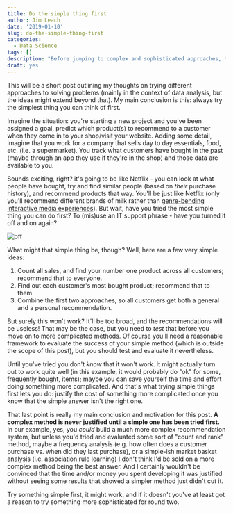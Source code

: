 ```yaml
---
title: Do the simple thing first
author: Jim Leach
date: '2019-01-10'
slug: do-the-simple-thing-first
categories:
  - Data Science
tags: []
description: "Before jumping to complex and sophisticated approaches, try something simple. The results might surprise you"
draft: yes
---
```

   
This will be a short post outlining my thoughts on trying different approaches
to solving problems (mainly in the context of data analysis, but the ideas might
extend beyond that). My main conclusion is this: always try the simplest thing
you can think of first.

Imagine the situation: you're starting a new project and you've been assigned a
goal, predict which product(s) to recommend to a customer when they come in to
your shop/visit your website. Adding some detail, imagine that you work for a
company that sells day to day essentials, food, etc. (i.e. a supermarket). You
track what customers have bought in the past (maybe through an app they use if
they're in the shop) and those data are available to you. 

Sounds exciting, right? it's going to be like Netflix - you can look at what
people have bought, try and find similar people (based on _their_ purchase
history), and recommend products that way. You'll be just like Netflix (only
you'll recommend different brands of milk rather than [genre-bending interactive
media experiences](https://www.netflix.com/title/80988062)). But wait, have you
tried the most simple thing you can do first? To (mis)use an IT support phrase -
have you turned it off and on again?

![off](https://media.giphy.com/media/DUtVdGeIU8lmo/giphy.gif)

What might that simple thing be, though? Well, here are a few very simple ideas:

1. Count all sales, and find your number one product across all customers;
recommend that to everyone.
1. Find out each customer's most bought product; recommend that to them.
1. Combine the first two approaches, so all customers get both a general and a
personal recommendation.

But surely this won't work? It'll be too broad, and the recommendations will be
useless! That may be the case, but you need to _test_ that before you move on to
more complicated methods. Of course you'll need a reasonable framework to
evaluate the success of your simple method (which is outside the scope of this
post), but you should test and evaluate it nevertheless.

Until you've tried you don't _know_ that it won't work. It might actually turn
out to work quite well (in this example, it would probably do "ok" for some,
frequently bought, items); maybe you can save yourself the time and effort doing
something more complicated. And that's what trying simple things first lets you
do: justify the cost of something more complicated once you know that the
simple answer isn't the right one.

That last point is really my main conclusion and motivation for this post. __A
complex method is never justified until a simple one has been tried first.__ In
our example, yes, you _could_ build a much more complex recommendation system,
but unless you'd tried and evaluated some sort of "count and rank" method, maybe
a frequency analysis (e.g. how often does a customer purchase vs. when did they
last purchase), or a simple-ish market basket analysis (i.e. association rule
learning) I don't think I'd be sold on a more complex method being the best
answer. And I certainly wouldn't be convinced that the time and/or money you
spent developing it was justified without seeing some results that showed a
simpler method just didn't cut it.

Try something simple first, it might work, and if it doesn't you've at least got
a reason to try something more sophisticated for round two.